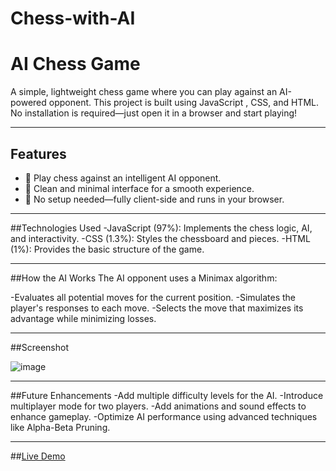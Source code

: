 # Chess-with-AI

# **AI Chess Game**

A simple, lightweight chess game where you can play against an AI-powered opponent. This project is built using JavaScript , CSS, and HTML. No installation is required—just open it in a browser and start playing!

---

## **Features**
- 🧠 Play chess against an intelligent AI opponent.
- 🎨 Clean and minimal interface for a smooth experience.
- 🚀 No setup needed—fully client-side and runs in your browser.

---

##Technologies Used
-JavaScript (97%): Implements the chess logic, AI, and interactivity.
-CSS (1.3%): Styles the chessboard and pieces.
-HTML (1%): Provides the basic structure of the game.

---

##How the AI Works
The AI opponent uses a Minimax algorithm:

-Evaluates all potential moves for the current position.
-Simulates the player's responses to each move.
-Selects the move that maximizes its advantage while minimizing losses.

---

##Screenshot

![image](https://github.com/user-attachments/assets/39c404cc-0a86-44b7-a206-d3fd87ec0ff6)

---

##Future Enhancements
-Add multiple difficulty levels for the AI.
-Introduce multiplayer mode for two players.
-Add animations and sound effects to enhance gameplay.
-Optimize AI performance using advanced techniques like Alpha-Beta Pruning.

---

##[Live Demo](https://minorprojectchessai.netlify.app/)
